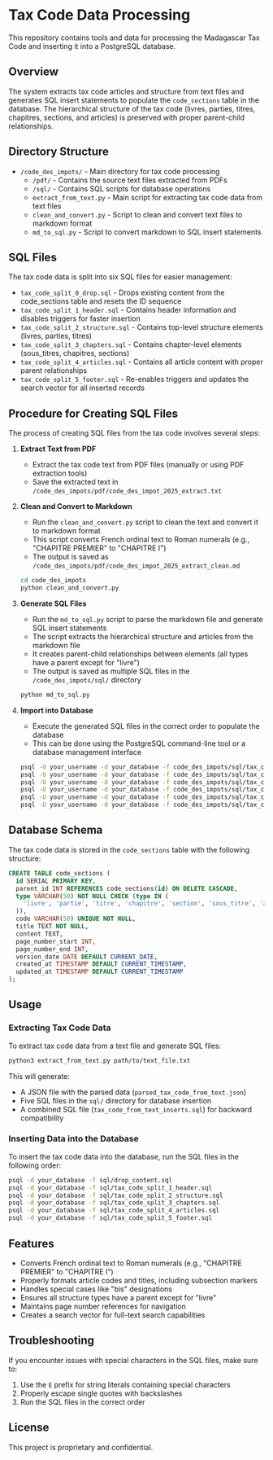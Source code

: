 # Tax Code Data Processing

This repository contains tools and data for processing the Madagascar Tax Code and inserting it into a PostgreSQL database.

## Overview

The system extracts tax code articles and structure from text files and generates SQL insert statements to populate the `code_sections` table in the database. The hierarchical structure of the tax code (livres, parties, titres, chapitres, sections, and articles) is preserved with proper parent-child relationships.

## Directory Structure

- `/code_des_impots/` - Main directory for tax code processing
  - `/pdf/` - Contains the source text files extracted from PDFs
  - `/sql/` - Contains SQL scripts for database operations
  - `extract_from_text.py` - Main script for extracting tax code data from text files
  - `clean_and_convert.py` - Script to clean and convert text files to markdown format
  - `md_to_sql.py` - Script to convert markdown to SQL insert statements

## SQL Files

The tax code data is split into six SQL files for easier management:

- `tax_code_split_0_drop.sql` - Drops existing content from the code_sections table and resets the ID sequence
- `tax_code_split_1_header.sql` - Contains header information and disables triggers for faster insertion
- `tax_code_split_2_structure.sql` - Contains top-level structure elements (livres, parties, titres)
- `tax_code_split_3_chapters.sql` - Contains chapter-level elements (sous_titres, chapitres, sections)
- `tax_code_split_4_articles.sql` - Contains all article content with proper parent relationships
- `tax_code_split_5_footer.sql` - Re-enables triggers and updates the search vector for all inserted records

## Procedure for Creating SQL Files

The process of creating SQL files from the tax code involves several steps:

1. **Extract Text from PDF**
   - Extract the tax code text from PDF files (manually or using PDF extraction tools)
   - Save the extracted text in `/code_des_impots/pdf/code_des_impot_2025_extract.txt`

2. **Clean and Convert to Markdown**
   - Run the `clean_and_convert.py` script to clean the text and convert it to markdown format
   - This script converts French ordinal text to Roman numerals (e.g., "CHAPITRE PREMIER" to "CHAPITRE I")
   - The output is saved as `/code_des_impots/pdf/code_des_impot_2025_extract_clean.md`

   ```bash
   cd code_des_impots
   python clean_and_convert.py
   ```

3. **Generate SQL Files**
   - Run the `md_to_sql.py` script to parse the markdown file and generate SQL insert statements
   - The script extracts the hierarchical structure and articles from the markdown file
   - It creates parent-child relationships between elements (all types have a parent except for "livre")
   - The output is saved as multiple SQL files in the `/code_des_impots/sql/` directory

   ```bash
   python md_to_sql.py
   ```

4. **Import into Database**
   - Execute the generated SQL files in the correct order to populate the database
   - This can be done using the PostgreSQL command-line tool or a database management interface

   ```bash
   psql -U your_username -d your_database -f code_des_impots/sql/tax_code_split_0_drop.sql
   psql -U your_username -d your_database -f code_des_impots/sql/tax_code_split_1_header.sql
   psql -U your_username -d your_database -f code_des_impots/sql/tax_code_split_2_structure.sql
   psql -U your_username -d your_database -f code_des_impots/sql/tax_code_split_3_chapters.sql
   psql -U your_username -d your_database -f code_des_impots/sql/tax_code_split_4_articles.sql
   psql -U your_username -d your_database -f code_des_impots/sql/tax_code_split_5_footer.sql
   ```

## Database Schema

The tax code data is stored in the `code_sections` table with the following structure:

```sql
CREATE TABLE code_sections (
  id SERIAL PRIMARY KEY,
  parent_id INT REFERENCES code_sections(id) ON DELETE CASCADE,
  type VARCHAR(50) NOT NULL CHECK (type IN (
    'livre', 'partie', 'titre', 'chapitre', 'section', 'sous_titre', 'article','annexe'
  )),
  code VARCHAR(50) UNIQUE NOT NULL,
  title TEXT NOT NULL,
  content TEXT,
  page_number_start INT,
  page_number_end INT,
  version_date DATE DEFAULT CURRENT_DATE,
  created_at TIMESTAMP DEFAULT CURRENT_TIMESTAMP,
  updated_at TIMESTAMP DEFAULT CURRENT_TIMESTAMP
);
```

## Usage

### Extracting Tax Code Data

To extract tax code data from a text file and generate SQL files:

```bash
python3 extract_from_text.py path/to/text_file.txt
```

This will generate:
- A JSON file with the parsed data (`parsed_tax_code_from_text.json`)
- Five SQL files in the `sql/` directory for database insertion
- A combined SQL file (`tax_code_from_text_inserts.sql`) for backward compatibility

### Inserting Data into the Database

To insert the tax code data into the database, run the SQL files in the following order:

```bash
psql -d your_database -f sql/drop_content.sql
psql -d your_database -f sql/tax_code_split_1_header.sql
psql -d your_database -f sql/tax_code_split_2_structure.sql
psql -d your_database -f sql/tax_code_split_3_chapters.sql
psql -d your_database -f sql/tax_code_split_4_articles.sql
psql -d your_database -f sql/tax_code_split_5_footer.sql
```

## Features

- Converts French ordinal text to Roman numerals (e.g., "CHAPITRE PREMIER" to "CHAPITRE I")
- Properly formats article codes and titles, including subsection markers
- Handles special cases like "bis" designations
- Ensures all structure types have a parent except for "livre"
- Maintains page number references for navigation
- Creates a search vector for full-text search capabilities

## Troubleshooting

If you encounter issues with special characters in the SQL files, make sure to:
1. Use the `E` prefix for string literals containing special characters
2. Properly escape single quotes with backslashes
3. Run the SQL files in the correct order

## License

This project is proprietary and confidential.
